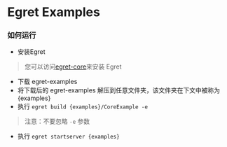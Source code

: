 Egret Examples
==============

### 如何运行
* 安装Egret

> 您可以访问[egret-core](https://github.com/egret-labs/egret-core)来安装 Egret

* 下载 egret-examples
* 将下载后的 egret-examples 解压到任意文件夹，该文件夹在下文中被称为 {examples}
* 执行 ``` egret build {examples}/CoreExample -e ```

> 注意：不要忽略 ```-e``` 参数

* 执行 ``` egret startserver {examples} ```
